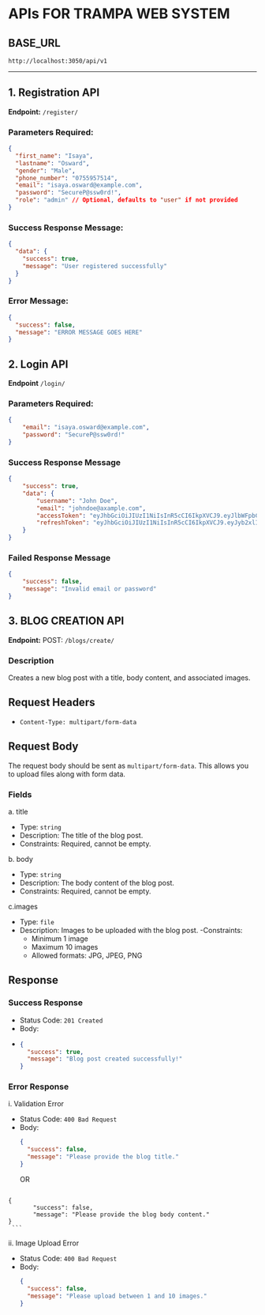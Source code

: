 # APIs FOR TRAMPA WEB SYSTEM

## BASE_URL
`http://localhost:3050/api/v1`

---

## 1. Registration API

**Endpoint:** `/register/`

### **Parameters Required:**

```json
{
  "first_name": "Isaya",
  "lastname": "Osward",
  "gender": "Male",
  "phone_number": "0755957514",
  "email": "isaya.osward@example.com",
  "password": "SecureP@ssw0rd!",
  "role": "admin" // Optional, defaults to "user" if not provided
}

```
### Success Response Message:
```json
{
  "data": {
    "success": true,
    "message": "User registered successfully"
  }
}
```

### Error Message:
```json
{
  "success": false,
  "message": "ERROR MESSAGE GOES HERE"
}
```

## 2. Login API
**Endpoint** `/login/`
### **Parameters Required:**
```json
{
	"email": "isaya.osward@example.com",
 	"password": "SecureP@ssw0rd!"
}
```

### **Success Response Message**
```json
{
    "success": true,
    "data": {
        "username": "John Doe",
        "email": "johndoe@axample.com",
        "accessToken": "eyJhbGciOiJIUzI1NiIsInR5cCI6IkpXVCJ9.eyJlbWFpbCI6ImpvaG5kb2VAYXhhbXBsZS5jb20iLCJyb2xlIjoidXNlciIsImlhdCI6MTcyNDI2MTIxMSwiZXhwIjoxNzI0MjYyMTExfQ.LUgp5Gp3DUsa9PkE5UOnjgE7RMDUBzCYqgsnrjU3iaE",
        "refreshToken": "eyJhbGciOiJIUzI1NiIsInR5cCI6IkpXVCJ9.eyJyb2xlIjoidXNlciIsImlhdCI6MTcyNDI2MTIxMSwiZXhwIjoxNzI0MzQ3NjExfQ.eAp9j1-Ashw-GWXxmd5TVYbZOaAu-mV3P2zfYFmVfN8"
    }
}
```

### **Failed Response Message**
```json
{
    "success": false,
    "message": "Invalid email or password"
}
```


## 3. BLOG CREATION API

**Endpoint:** POST:  `/blogs/create/`

### Description
Creates a new blog post with a title, body content, and associated images.

## Request Headers
- ```Content-Type: multipart/form-data```


## Request Body
The request body should be sent as `multipart/form-data`. This allows you to upload files along with form data.

### Fields

a. title
   - Type: `string`
   - Description: The title of the blog post.
   - Constraints: Required, cannot be empty.

b. body
   - Type: `string`
   - Description: The body content of the blog post.
   - Constraints: Required, cannot be empty.

c.images
   - Type: `file`
   - Description: Images to be uploaded with the blog post.
   -Constraints: 
     - Minimum 1 image
     - Maximum 10 images
     - Allowed formats: JPG, JPEG, PNG


## Response
### Success Response

- Status Code: `201 Created`
- Body:
- ```json
  {
    "success": true,
    "message": "Blog post created successfully!"
  }
  ```

### Error Response

i. Validation Error

   - Status Code: `400 Bad Request`
   - Body:
     ```json
     {
       "success": false,
       "message": "Please provide the blog title."
     }
     ```
     OR
     ```json
	{
	       "success": false,
	       "message": "Please provide the blog body content."
	}
     ```

ii. Image Upload Error
   - Status Code: `400 Bad Request`
   - Body:
     ``` json
     {
       "success": false,
       "message": "Please upload between 1 and 10 images."
     }
     ```
